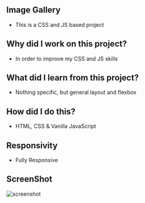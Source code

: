 ## Image Gallery
- This is a CSS and JS based project

## Why did I work on this project?
- In order to improve my CSS and JS skills

## What did I learn from this project?
- Nothing specific, but general layout and flexbox

## How did I do this?
- HTML, CSS & Vanilla JavaScript

## Responsivity
- Fully Responsive

## ScreenShot
![screenshot](https://user-images.githubusercontent.com/72968539/114389055-d0792f00-9b94-11eb-8d96-757a0ea733c5.png)
